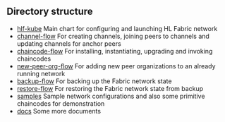 ## Directory structure

* [hlf-kube](hlf-kube) Main chart for configuring and launching HL Fabric network
* [channel-flow](channel-flow) For creating channels, joining peers to channels and updating channels for anchor peers
* [chaincode-flow](chaincode-flow) For installing, instantiating, upgrading and invoking chaincodes
* [new-peer-org-flow](new-peer-org-flow) For adding new peer organizations to an already running network
* [backup-flow](backup-flow) For backing up the Fabric network state
* [restore-flow](restore-flow) For restoring the Fabric network state from backup
* [samples](samples) Sample network configurations and also some primitive chaincodes for demonstration
* [docs](docs) Some more documents
